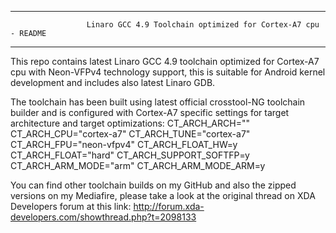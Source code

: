 ___________________________________________________________________________________________________________

                     Linaro GCC 4.9 Toolchain optimized for Cortex-A7 cpu - README
___________________________________________________________________________________________________________


This repo contains latest Linaro GCC 4.9 toolchain optimized for Cortex-A7 cpu with Neon-VFPv4 technology
support, this is suitable for Android kernel development and includes also latest Linaro GDB.

The toolchain has been built using latest official crosstool-NG toolchain builder and is configured with
Cortex-A7 specific settings for target architecture and target optimizations:
    CT_ARCH_ARCH=""
    CT_ARCH_CPU="cortex-a7"
    CT_ARCH_TUNE="cortex-a7"
    CT_ARCH_FPU="neon-vfpv4"
    CT_ARCH_FLOAT_HW=y
    CT_ARCH_FLOAT="hard"
    CT_ARCH_SUPPORT_SOFTFP=y
    CT_ARCH_ARM_MODE="arm"
    CT_ARCH_ARM_MODE_ARM=y

You can find other toolchain builds on my GitHub and also the zipped versions on my Mediafire, please take
a look at the original thread on XDA Developers forum at this link:
       http://forum.xda-developers.com/showthread.php?t=2098133
